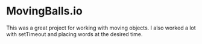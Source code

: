 # MovingBalls.io
This was a great project for working with moving objects. I also worked a lot with setTimeout and placing words at the desired time.
